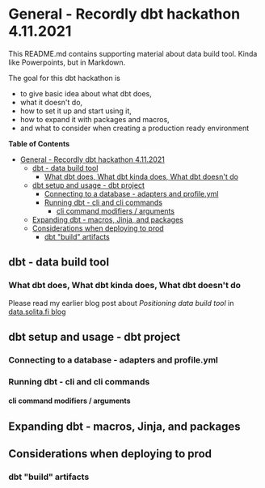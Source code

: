 # General - Recordly dbt hackathon 4.11.2021

This README.md contains supporting material about data build tool. Kinda like Powerpoints, but in Markdown.

The goal for this dbt hackathon is 
* to give basic idea about what dbt does, 
* what it doesn't do, 
* how to set it up and start using it, 
* how to expand it with packages and macros, 
* and what to consider when creating a production ready environment

**Table of Contents**

- [General - Recordly dbt hackathon 4.11.2021](#general---recordly-dbt-hackathon-4112021)
  - [dbt - data build tool](#dbt---data-build-tool)
    - [What dbt does, What dbt kinda does, What dbt doesn't do](#what-dbt-does-what-dbt-kinda-does-what-dbt-doesnt-do)
  - [dbt setup and usage - dbt project](#dbt-setup-and-usage---dbt-project)
    - [Connecting to a database - adapters and profile.yml](#connecting-to-a-database---adapters-and-profileyml)
    - [Running dbt - cli and cli commands](#running-dbt---cli-and-cli-commands)
      - [cli command modifiers / arguments](#cli-command-modifiers--arguments)
  - [Expanding dbt - macros, Jinja, and packages](#expanding-dbt---macros-jinja-and-packages)
  - [Considerations when deploying to prod](#considerations-when-deploying-to-prod)
    - [dbt "build" artifacts](#dbt-build-artifacts)

## dbt - data build tool


### What dbt does, What dbt kinda does, What dbt doesn't do

Please read my earlier blog post about *Positioning data build tool* in [data.solita.fi blog](https://data.solita.fi/positioning-data-build-tool-dbt-in-the-data-tooling-landscape/)
## dbt setup and usage - dbt project

### Connecting to a database - adapters and profile.yml

### Running dbt - cli and cli commands

#### cli command modifiers / arguments

## Expanding dbt - macros, Jinja, and packages

## Considerations when deploying to prod

### dbt "build" artifacts